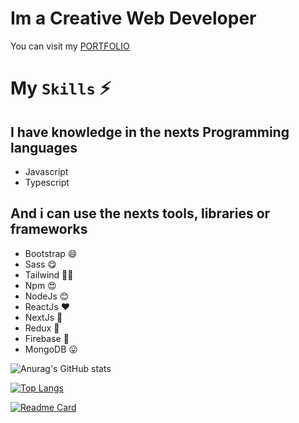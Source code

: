 # Im a Creative Web Developer
You can visit my [PORTFOLIO](https://freddywebmaster.tk)

# My `Skills` :zap:
## I have  knowledge in the nexts Programming languages

- Javascript
- Typescript

## And i can use the nexts tools, libraries or frameworks
- Bootstrap 😄
- Sass 😋
- Tailwind 🥰😍
- Npm 😍
- NodeJs 😊
- ReactJs ❤
- NextJs 🥰
- Redux 🙈
- Firebase 🤩
- MongoDB 😛

![Anurag's GitHub stats](https://github-readme-stats.vercel.app/api?username=freddywebmaster&show_icons=true&count_private=true&theme=highcontrast)

[![Top Langs](https://github-readme-stats.vercel.app/api/top-langs/?username=freddywebmaster&hide=html,css,shell,scss)](https://github.com/anuraghazra/github-readme-stats)


[![Readme Card](https://github-readme-stats.vercel.app/api/pin/?username=freddywebmaster&repo=EasyFirebase)](https://github.com/freddywebmaster/EasyFirebase)
<!--
**FreddyGames69/FreddyGames69** is a ✨ _special_ ✨ repository because its `README.md` (this file) appears on your GitHub profile.

Here are some ideas to get you started:

- 🔭 I’m currently working on ...
- 🌱 I’m currently learning ...
- 👯 I’m looking to collaborate on ...
- 🤔 I’m looking for help with ...
- 💬 Ask me about ...
- 📫 How to reach me: ...
- 😄 Pronouns: ...
- ⚡ Fun fact: ..
-->
